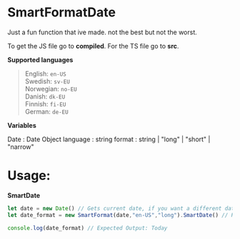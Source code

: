 # SmartFormatDate

Just a fun function that ive made.
not the best but not the worst.

To get the JS file go to **compiled**.
For the TS file go to **src**.

**Supported languages**

> English: ```en-US```\
> Swedish: ```sv-EU```\
> Norwegian: ```no-EU```\
> Danish: ```dk-EU```\
> Finnish: ```fi-EU```\
> German: ```de-EU```

**Variables**

Date : Date Object
language : string
format : string | "long" | "short" | "narrow"

# Usage:

**SmartDate**

```javascript
let date = new Date() // Gets current date, if you want a different date then put an string. Example: Date("2023-1-1")
let date_format = new SmartFormat(date,"en-US","long").SmartDate() // Returns a string

console.log(date_format) // Expected Output: Today
```
